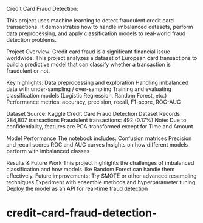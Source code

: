 Credit Card Fraud Detection:

This project uses machine learning to detect fraudulent credit card transactions. It demonstrates how to handle imbalanced datasets, perform data preprocessing, and apply classification models to real-world fraud detection problems.

Project Overview: 
Credit card fraud is a significant financial issue worldwide. This project analyzes a dataset of European card transactions to build a predictive model that can classify whether a transaction is fraudulent or not.

Key highlights:
Data preprocessing and exploration
Handling imbalanced data with under-sampling / over-sampling
Training and evaluating classification models (Logistic Regression, Random Forest, etc.)
Performance metrics: accuracy, precision, recall, F1-score, ROC-AUC

Dataset
Source: Kaggle Credit Card Fraud Detection Dataset
Records: 284,807 transactions
Fraudulent transactions: 492 (0.17%)
Note: Due to confidentiality, features are PCA-transformed except for Time and Amount.

Model Performance
The notebook includes:
Confusion matrices
Precision and recall scores
ROC and AUC curves
Insights on how different models perform with imbalanced classes


Results & Future Work
This project highlights the challenges of imbalanced classification and how models like Random Forest can handle them effectively.
Future improvements:
Try SMOTE or other advanced resampling techniques
Experiment with ensemble methods and hyperparameter tuning
Deploy the model as an API for real-time fraud detection

# credit-card-fraud-detection-
